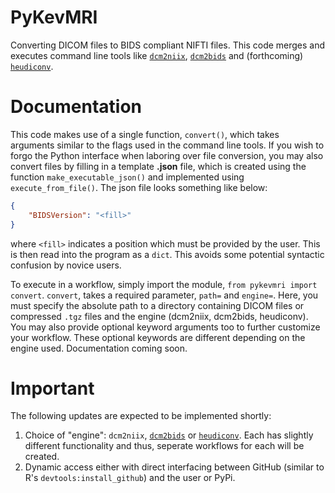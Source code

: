 # PyKevMRI
Converting DICOM files to BIDS compliant NIFTI files. This code merges and executes command line tools like [`dcm2niix`](https://www.nitrc.org/plugins/mwiki/index.php/dcm2nii:MainPage), [`dcm2bids`](https://unfmontreal.github.io/Dcm2Bids/3.1.1/) and (forthcoming) [`heudiconv`](https://heudiconv.readthedocs.io/en/latest/usage.html). 

# Documentation
This code makes use of a single function, `convert()`, which takes arguments similar to the flags used in the command line tools. If you wish to forgo the Python interface when laboring over file conversion, you may also convert files by filling in a template **.json** file, which is created using the function `make_executable_json()` and implemented using `execute_from_file()`. The json file looks something like below:
```json
{
    "BIDSVersion": "<fill>"
}
```
where `<fill>` indicates a position which must be provided by the user. This is then read into the program as a `dict`. This avoids some potential syntactic confusion by novice users.

To execute in a workflow, simply import the module, `from pykevmri import convert`. `convert`, takes a required parameter, `path=` and `engine=`. Here, you must specify the absolute path to a directory containing DICOM files or compressed `.tgz` files and the engine (dcm2niix, dcm2bids, heudiconv). You may also provide optional keyword arguments too to further customize your workflow. These optional keywords are different depending on the engine used. Documentation coming soon. 

# Important
The following updates are expected to be implemented shortly:
1. Choice of "engine": `dcm2niix`, [`dcm2bids`](https://unfmontreal.github.io/Dcm2Bids/3.1.1/) or [`heudiconv`](https://github.com/nipy/heudiconv). Each has slightly different functionality and thus, seperate workflows for each will be created.
2. Dynamic access either with direct interfacing between GitHub (similar to R's `devtools:install_github`) and the user or PyPi. 
